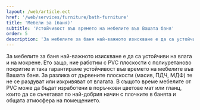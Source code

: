 ```yaml
---
layout: /web/article.ect
href: '/web/services/furniture/bath-furniture'
title: 'Мебели за (баня)'
subtitle: 'Устойчивост във времето на мебелите във Вашата баня'
order: 5
description: 'За мебелите за баня най-важното изискване е да са устойчиви на влага и на мокрене. Ето защо, ние работим с PVC плоскости с полиуретаново покритие и така гарантираме устойчивост във времето на мебелите във Вашата баня.'
---
```

За мебелите за баня най-важното изискване е да са устойчиви на влага и на мокрене. Ето защо, ние работим с PVC плоскости с полиуретаново покритие и така гарантираме устойчивост във времето на мебелите във Вашата баня. За разлика от дървените плоскости (масив, ПДЧ, МДФ) те не се раздуват или изкривяват от влагата. В същото време мебелите от PVC може да бъдат изработени в поръчкови цветове мат или гланц, които да се съчетават по най-добрия начин с плочките в банята и общата атмосфера на помещението.